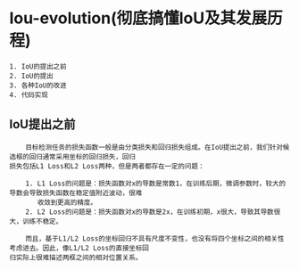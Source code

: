 # Iou-evolution(彻底搞懂IoU及其发展历程)
    1. IoU的提出之前
    2. IoU的提出
    3. 各种IoU的改进
    4. 代码实现

## IoU提出之前
        目标检测任务的损失函数一般是由分类损失和回归损失组成。在IoU提出之前，我们针对候选框的回归通常采用坐标的回归损失，回归
    损失包括L1 Loss和L2 Loss两种，但是两者都存在一定的问题：

        1. L1 Loss的问题是：损失函数对x的导数是常数1，在训练后期，微调参数时，较大的导数会导致损失函数在稳定值附近波动，很难
           收敛到更高的精度。
        2. L2 Loss的问题是：损失函数对x的导数是2x，在训练初期，x很大，导致其导数很大，训练不稳定。

        而且，基于L1/L2 Loss的坐标回归不具有尺度不变性，也没有将四个坐标之间的相关性考虑进去。因此，像L1/L2 Loss的直接坐标回
    归实际上很难描述两框之间的相对位置关系。













    
